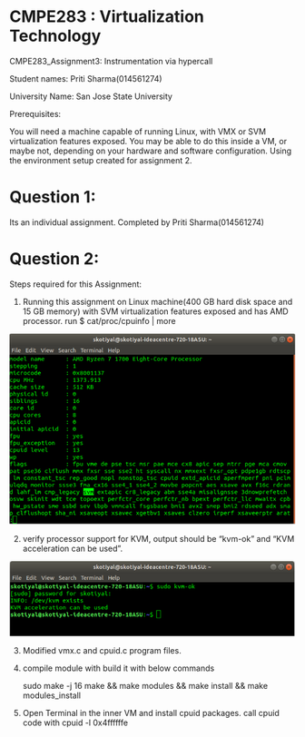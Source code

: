 
#  CMPE283 : Virtualization Technology
   CMPE283_Assignment3:  Instrumentation via hypercall
   
   Student names: Priti Sharma(014561274)
   
   University Name: San Jose State University
   
   
   Prerequisites:
   
   You will need a machine capable of running Linux, with VMX or SVM virtualization features exposed. 
   You may be able to do this inside a VM, or maybe not, depending on your hardware and software configuration. 
   Using the environment setup created for assignment 2.
  
# Question 1: 
   Its an individual assignment. Completed by Priti Sharma(014561274)
   
# Question 2:

   Steps required for this Assignment:
   
   1. Running this assignment on Linux machine(400 GB hard disk space and 15 GB memory) with SVM virtualization features exposed
     and has AMD processor.
     run $ cat/proc/cpuinfo | more
     
   ![image 1](./pic/cpuinfo.png?raw=true )
     
   2. verify processor support for KVM, output should be “kvm-ok” and “KVM acceleration can be used”.
   
   ![image 1](./pic/kvminfo.png?raw=true )
   
   3. Modified vmx.c and cpuid.c program files.
   
   
   
   4. compile module with build it with below commands
   
      sudo make -j 16
      make && make modules && make install && make modules_install 
   
   5. Open Terminal in the inner VM and install cpuid packages.
      call cpuid code with cpuid -l 0x4ffffffe



